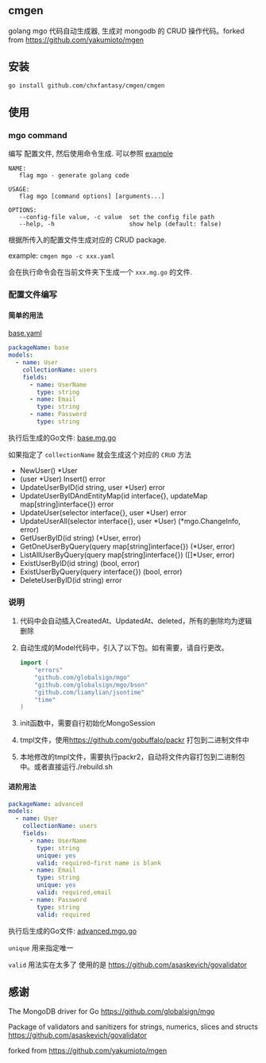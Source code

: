 ## cmgen

golang mgo 代码自动生成器, 生成对 mongodb 的 CRUD 操作代码。forked from <https://github.com/yakumioto/mgen>

## 安装

```bash
go install github.com/chxfantasy/cmgen/cmgen
```

## 使用

### mgo command

编写 配置文件, 然后使用命令生成. 可以参照 [example](/example)

```text
NAME:
   flag mgo - generate golang code

USAGE:
   flag mgo [command options] [arguments...]

OPTIONS:
   --config-file value, -c value  set the config file path
   --help, -h                     show help (default: false)
```

根据所传入的配置文件生成对应的 CRUD package.

example: `cmgen mgo -c xxx.yaml`

会在执行命令会在当前文件夹下生成一个 `xxx.mg.go` 的文件.

### 配置文件编写

#### 简单的用法

[base.yaml](/example/base/base.yaml)
```yaml
packageName: base
models:
  - name: User
    collectionName: users
    fields:
      - name: UserName
        type: string
      - name: Email
        type: string
      - name: Password
        type: string
```

执行后生成的Go文件: [base.mg.go](/example/base/base.mg.go)

如果指定了 `collectionName` 就会生成这个对应的 `CRUD` 方法

- NewUser() *User
- (user *User) Insert() error
- UpdateUserByID(id string, user *User) error
- UpdateUserByIDAndEntityMap(id interface{}, updateMap map[string]interface{}) error
- UpdateUser(selector interface{}, user *User) error
- UpdateUserAll(selector interface{}, user *User) (*mgo.ChangeInfo, error)
- GetUserByID(id string) (*User, error)
- GetOneUserByQuery(query map[string]interface{}) (*User, error)
- ListAllUserByQuery(query map[string]interface{}) ([]*User, error)
- ExistUserByID(id string) (bool, error)
- ExistUserByQuery(query interface{}) (bool, error)
- DeleteUserByID(id string) error

### 说明
1. 代码中会自动插入CreatedAt、UpdatedAt、deleted，所有的删除均为逻辑删除
2. 自动生成的Model代码中，引入了以下包。如有需要，请自行更改。
    ```go
    import (
        "errors"
        "github.com/globalsign/mgo"
        "github.com/globalsign/mgo/bson"
        "github.com/liamylian/jsontime"
        "time"
    )
    ```
    
3. init函数中，需要自行初始化MongoSession
4. tmpl文件，使用<https://github.com/gobuffalo/packr> 打包到二进制文件中
5. 本地修改的tmpl文件，需要执行packr2，自动将文件内容打包到二进制包中。或者直接运行./rebuild.sh

#### 进阶用法

```yaml
packageName: advanced
models:
  - name: User
    collectionName: users
    fields:
      - name: UserName
        type: string
        unique: yes
        valid: required~first name is blank
      - name: Email
        type: string
        unique: yes
        valid: required,email
      - name: Password
        type: string
        valid: required
```

执行后生成的Go文件: [advanced.mgo.go](/example/advanced/advanced.mg.go)

`unique` 用来指定唯一

`valid` 用法实在太多了 使用的是 <https://github.com/asaskevich/govalidator>

## 感谢

The MongoDB driver for Go <https://github.com/globalsign/mgo>

Package of validators and sanitizers for strings, numerics, slices and structs <https://github.com/asaskevich/govalidator>

forked from <https://github.com/yakumioto/mgen>